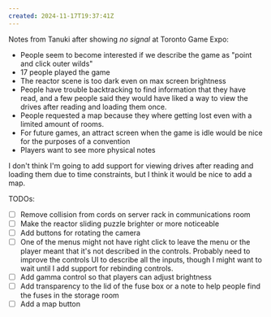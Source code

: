 ```yaml
---
created: 2024-11-17T19:37:41Z
---
```


Notes from Tanuki after showing _no signal_ at Toronto Game Expo:
- People seem to become interested if we describe the game as "point and click outer wilds"
- 17 people played the game
- The reactor scene is too dark even on max screen brightness
- People have trouble backtracking to find information that they have read, and a few people said they would have liked a way to view the drives after reading and loading them once.
- People requested a map because they where getting lost even with a limited amount of rooms.
- For future games, an attract screen when the game is idle would be nice for the purposes of a convention
- Players want to see more physical notes

I don't think I'm going to add support for viewing drives after reading and loading them due to time constraints, but I think it would be nice to add a map.

TODOs:
- [ ] Remove collision from cords on server rack in communications room
- [ ] Make the reactor sliding puzzle brighter or more noticeable
- [ ] Add buttons for rotating the camera
- [ ] One of the menus might not have right click to leave the menu or the player meant that it's not described in the controls. Probably need to improve the controls UI to describe all the inputs, though I might want to wait until I add support for rebinding controls.
- [ ] Add gamma control so that players can adjust brightness
- [ ] Add transparency to the lid of the fuse box or a note to help people find the fuses in the storage room
- [ ] Add a map button

